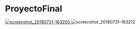 # ProyectoFinal

[
![screenshot_20180731-163205](https://user-images.githubusercontent.com/38332341/43486143-0b79fa3e-94e1-11e8-8c2d-1436837ae1da.png "Primera Pantalla")
](url)
![screenshot_20180731-163212](https://user-images.githubusercontent.com/38332341/43486295-79fc67f8-94e1-11e8-89a2-4631a76781a6.png)
